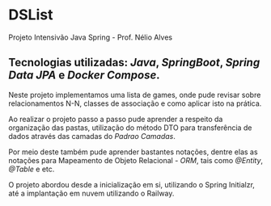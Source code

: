 # DSList
Projeto Intensivão Java Spring - Prof. Nélio Alves


## Tecnologias utilizadas: *Java*, *SpringBoot*, *Spring Data JPA* e *Docker Compose*.
Neste projeto implementamos uma lista de games, onde pude revisar sobre relacionamentos N-N, 
classes de associação e como aplicar isto na prática.

Ao realizar o projeto passo a passo pude aprender a respeito da organização das pastas, 
utilização do método DTO para transferência de dados através das camadas do *Padrao Camadas*.

Por meio deste também pude aprender bastantes notações, dentre elas as notações para Mapeamento de Objeto Relacional - *ORM*,
tais como *@Entity*, *@Table* e etc.

O projeto abordou desde a inicialização em si, utilizando o Spring Initialzr, até a implantação em nuvem utilizando o Railway.
